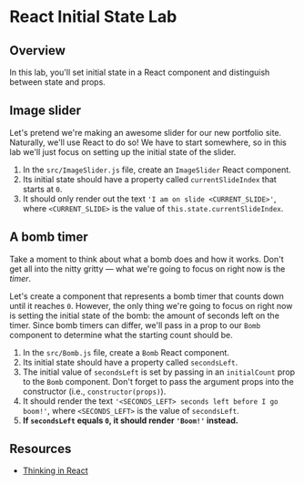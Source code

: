 # React Initial State Lab


## Overview

In this lab, you'll set initial state in a React component and distinguish
between state and props.


## Image slider

Let's pretend we're making an awesome slider for our new portfolio site.
Naturally, we'll use React to do so! We have to start somewhere, so in this lab
we'll just focus on setting up the initial state of the slider.

1. In the `src/ImageSlider.js` file, create an `ImageSlider` React component.
2. Its initial state should have a property called `currentSlideIndex` that starts at `0`.
3. It should only render out the text `'I am on slide <CURRENT_SLIDE>'`, where `<CURRENT_SLIDE>` is the value of `this.state.currentSlideIndex`.


## A bomb timer

Take a moment to think about what a bomb does and how it works. Don't get all
into the nitty gritty — what we're going to focus on right now is the _timer_.

Let's create a component that represents a bomb timer that counts down until it
reaches `0`. However, the only thing we're going to focus on right now is
setting the initial state of the bomb: the amount of seconds left on the timer.
Since bomb timers can differ, we'll pass in a prop to our `Bomb` component to
determine what the starting count should be.

1. In the `src/Bomb.js` file, create a `Bomb` React component.
2. Its initial state should have a property called `secondsLeft`.
3. The initial value of `secondsLeft` is set by passing in an `initialCount` prop to the `Bomb` component. Don't forget to pass the argument props into the constructor (i.e., `constructor(props)`).
3. It should render the text `'<SECONDS_LEFT> seconds left before I go boom!'`, where `<SECONDS_LEFT>` is the value of `secondsLeft`.
4. **If `secondsLeft` equals `0`, it should render `'Boom!'` instead.**


## Resources

- [Thinking in React](https://facebook.github.io/react/docs/thinking-in-react.html)
